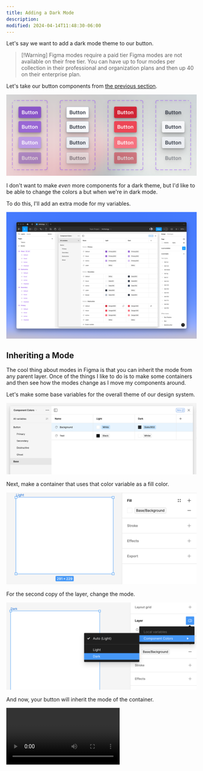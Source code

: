 ```yaml
---
title: Adding a Dark Mode
description:
modified: 2024-04-14T11:48:30-06:00
---
```


Let's say we want to add a dark mode theme to our button.

> [!Warning] Figma modes require a paid tier
> Figma modes are not available on their free tier. You can have up to four modes per collection in their professional and organization plans and then up 40 on their enterprise plan.

Let's take our button components from [the previous section](creating-a-button-component.md).

![Figma button variants](assets/figma-button-variants.png)

I don't want to make _even_ more components for a dark theme, but I'd like to be able to change the colors a but when we're in dark mode.

To do this, I'll add an extra mode for my variables.

![Figma variables for dark mode](assets/figma-variables-for-dark-mode.png)

## Inheriting a Mode

The cool thing about modes in Figma is that you can inherit the mode from any parent layer. Once of the things I like to do is to make some containers and then see how the modes change as I move my components around.

Let's make some base variables for the overall theme of our design system.

![Variables for our base layer](assets/figma-base-variable-modes.png)

Next, make a container that uses that color variable as a fill color.

![A container with a variable for the fill color](assets/figma-base-background.png)

For the second copy of the layer, change the mode.

![A second copy of the container in a dark mode](assets/figma-second-copy-mode.png)

And now, your button will inherit the mode of the container.

![Inheriting a mode from variables](assets/figma-inherit-mode-variables.mp4)
